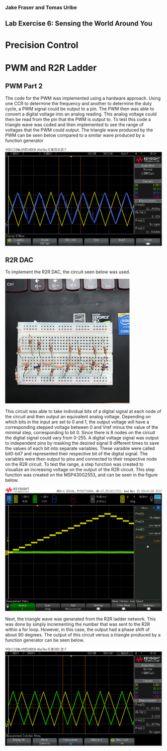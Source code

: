 ### Jake Fraser and Tomas Uribe

## Lab Exercise 6: Sensing the World Around You
# Precision Control
# PWM and R2R Ladder

## PWM Part 2
The code for the PWM was implemented using a hardware approach. Using one CCR to determine the frequency and another to determine the duty cycle, 
a PWM signal could be output to a pin. The PWM then was able to convert a digital voltage into an analog reading. 
This analog voltage could then be read from the pin that the PWM is output to. To test this code a triangle wave was coded and then 
implemented to see the range of voltages that the PWM could output. 
The triangle wave produced by the PWM can be seen below compared to a similar wave produced by a function generator
 
![alt text](https://github.com/RU09342/lab-6taking-control-over-your-embedded-life-jake-n-tomas/blob/master/Precision%20Control/scope_6.png)

## R2R DAC
To implement the R2R DAC, the circuit seen below was used. 

![alt text](https://github.com/RU09342/lab-6taking-control-over-your-embedded-life-jake-n-tomas/blob/master/Precision%20Control/R2R.jpg)

This circuit was able to take individual bits of a digital signal at each node of the circuit and then output an equivalent analog voltage. 
Depending on which bits in the input are set to 0 and 1, the output voltage will have a corresponding stepped voltage between 0 and Vref minus the value of the minimal step, corresponding to bit 0.
Since there is 8 nodes on the circuit the digital signal could vary from 0-255.
A digital voltage signal was output to independent pins by masking the desired signal 8 different times to save the values of each bit into separate variables. These varaible were called bit0-bit7 and represented their respective bit of the digital signal. 
The variables were then output to pins and connected to their respective node on the R2R circuit. To test the range, a step function was created to visualize an increasing voltage on the output of the R2R circuit. This step function was 
created on the MSP430G2553, and can be seen in the figure below. 

![alt text](https://github.com/RU09342/lab-6taking-control-over-your-embedded-life-jake-n-tomas/blob/master/Precision%20Control/R2R%20STEPFUNC1.png)

Next, the triangle wave was generated from the  R2R ladder network. This was done by simply incrementing the number that was sent to the R2R within a for loop.
 However, in this case, the output had a phase shift of about 90 degrees. The output of this circuit versus a triangle produced by a function generator can be seen below.

![alt text](https://github.com/RU09342/lab-6taking-control-over-your-embedded-life-jake-n-tomas/blob/master/Precision%20Control/scope_5.png)